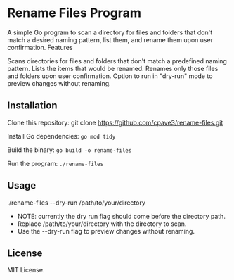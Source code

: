 # Rename Files Program

A simple Go program to scan a directory for files and folders that don't match a desired naming pattern, list them, and rename them upon user confirmation.
Features

Scans directories for files and folders that don't match a predefined naming pattern.
Lists the items that would be renamed.
Renames only those files and folders upon user confirmation.
Option to run in "dry-run" mode to preview changes without renaming.

## Installation

Clone this repository:
git clone https://github.com/cpave3/rename-files.git

Install Go dependencies:
`go mod tidy`

Build the binary:
`go build -o rename-files`

Run the program:
`./rename-files`

## Usage

./rename-files --dry-run /path/to/your/directory

- NOTE: currently the dry run flag should come before the directory path.
- Replace /path/to/your/directory with the directory to scan.
- Use the --dry-run flag to preview changes without renaming.

## License

MIT License.